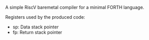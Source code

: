 
A simple RiscV baremetal compiler for a minimal FORTH language.

Registers used by the produced code:
- sp: Data stack pointer
- fp: Return stack pointer
